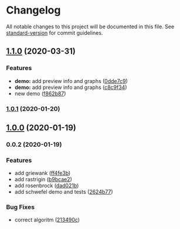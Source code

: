 # Changelog

All notable changes to this project will be documented in this file. See [standard-version](https://github.com/conventional-changelog/standard-version) for commit guidelines.

## [1.1.0](https://github.com/Krivega/swarm-intelligence/compare/v1.0.1...v1.1.0) (2020-03-31)

### Features

- **demo:** add preview info and graphs ([0dde7c9](https://github.com/Krivega/swarm-intelligence/commit/0dde7c9bc8f780af9010e1ccda13f6d7908806b6))
- **demo:** add preview info and graphs ([c8c9f34](https://github.com/Krivega/swarm-intelligence/commit/c8c9f34b0706c6804a4d99475ad16996d0f3f282))
- new demo ([f862b87](https://github.com/Krivega/swarm-intelligence/commit/f862b873906c7e67669695ae540df15bf8081e52))

### [1.0.1](https://github.com/Krivega/swarm-intelligence/compare/v1.0.0...v1.0.1) (2020-01-20)

## [1.0.0](https://github.com/Krivega/swarm-intelligence/compare/v0.0.2...v1.0.0) (2020-01-19)

### 0.0.2 (2020-01-19)

### Features

- add griewank ([ff4fe3b](https://github.com/Krivega/swarm-intelligence/commit/ff4fe3bc6409ee37c901395fae1a22238ce12543))
- add rastrigin ([b9bcae2](https://github.com/Krivega/swarm-intelligence/commit/b9bcae2df1db972e066228d42614490ddc1e34e2))
- add rosenbrock ([dad021b](https://github.com/Krivega/swarm-intelligence/commit/dad021b738a78920dd9a6024a74e262b107ec460))
- add schwefel demo and tests ([2624b77](https://github.com/Krivega/swarm-intelligence/commit/2624b77b14d11ebad48a79702ccbe8ab2909ed64))

### Bug Fixes

- correct algoritm ([213490c](https://github.com/Krivega/swarm-intelligence/commit/213490c4a03c06f17460096df7a4d02aa6694333))
